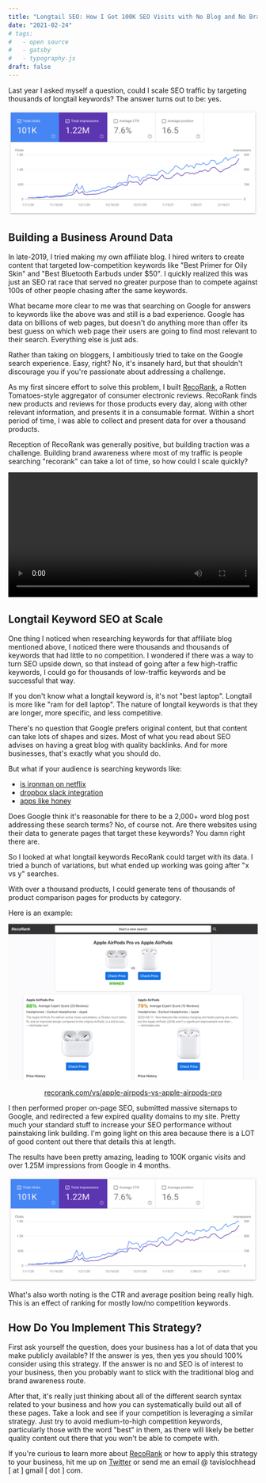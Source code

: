 ```yaml
---
title: "Longtail SEO: How I Got 100K SEO Visits with No Blog and No Brand Awareness in 4 Months"
date: "2021-02-24"
# tags:
#   - open source
#   - gatsby
#   - typography.js
draft: false
---
```


Last year I asked myself a question, could I scale SEO traffic by targeting thousands of longtail keywords? The answer turns out to be: yes.

![GSC](./gsc.png "GSC")

## Building a Business Around Data

In late-2019, I tried making my own affiliate blog. I hired writers to create content that targeted low-competition keywords like "Best Primer for Oily Skin" and "Best Bluetooth Earbuds under \$50". I quickly realized this was just an SEO rat race that served no greater purpose than to compete against 100s of other people chasing after the same keywords.

What became more clear to me was that searching on Google for answers to keywords like the above was and still is a bad experience. Google has data on billions of web pages, but doesn't do anything more than offer its best guess on which web page their users are going to find most relevant to their search. Everything else is just ads.

Rather than taking on bloggers, I ambitiously tried to take on the Google search experience. Easy, right? No, it's insanely hard, but that shouldn't discourage you if you're passionate about addressing a challenge.

As my first sincere effort to solve this problem, I built <a href="https://recorank.com" target="_blank">RecoRank</a>, a Rotten Tomatoes-style aggregator of consumer electronic reviews. RecoRank finds new products and reviews for those products every day, along with other relevant information, and presents it in a consumable format. Within a short period of time, I was able to collect and present data for over a thousand products.

Reception of RecoRank was generally positive, but building traction was a challenge. Building brand awareness where most of my traffic is people searching "recorank" can take a lot of time, so how could I scale quickly?

<video src="./rr-demo.mp4" style="width:100%;" autoplay loop></video>

## Longtail Keyword SEO at Scale

One thing I noticed when researching keywords for that affiliate blog mentioned above, I noticed there were thousands and thousands of keywords that had little to no competition. I wondered if there was a way to turn SEO upside down, so that instead of going after a few high-traffic keywords, I could go for thousands of low-traffic keywords and be successful that way.

If you don't know what a longtail keyword is, it's not "best laptop". Longtail is more like "ram for dell laptop". The nature of longtail keywords is that they are longer, more specific, and less competitive.

There's no question that Google prefers original content, but that content can take lots of shapes and sizes. Most of what you read about SEO advises on having a great blog with quality backlinks. And for more businesses, that's exactly what you should do.

But what if your audience is searching keywords like:

- [is ironman on netflix](https://www.google.com/search?q=is+ironman+on+netflix)
- [dropbox slack integration](https://www.google.com/search?q=dropbox+slack+integration)
- [apps like honey](https://www.google.com/search?q=apps+like+honey)

Does Google think it's reasonable for there to be a 2,000+ word blog post addressing these search terms? No, of course not. Are there websites using their data to generate pages that target these keywords? You damn right there are.

So I looked at what longtail keywords RecoRank could target with its data. I tried a bunch of variations, but what ended up working was going after "x vs y" searches.

With over a thousand products, I could generate tens of thousands of product comparison pages for products by category.

Here is an example:

![VS Page](./vs-page.png "VS Page")

<p style="text-align: center;"><a href="https://recorank.com/vs/apple-airpods-vs-apple-airpods-pro" target="_blank">recorank.com/vs/apple-airpods-vs-apple-airpods-pro</a></p>

I then performed proper on-page SEO, submitted massive sitemaps to Google, and redirected a few expired quality domains to my site. Pretty much your standard stuff to increase your SEO performance without painstaking link building. I'm going light on this area because there is a LOT of good content out there that details this at length.

The results have been pretty amazing, leading to 100K organic visits and over 1.25M impressions from Google in 4 months.

![GSC](./gsc.png "GSC")

What's also worth noting is the CTR and average position being really high. This is an effect of ranking for mostly low/no competition keywords.

## How Do You Implement This Strategy?

First ask yourself the question, does your business has a lot of data that you make publicly available? If the answer is yes, then yes you should 100% consider using this strategy. If the answer is no and SEO is of interest to your business, then you probably want to stick with the traditional blog and brand awareness route.

After that, it's really just thinking about all of the different search syntax related to your business and how you can systematically build out all of these pages. Take a look and see if your competition is leveraging a similar strategy. Just try to avoid medium-to-high competition keywords, particularly those with the word "best" in them, as there will likely be better quality content out there that you won't be able to compete with.

If you're curious to learn more about <a href="https://recorank.com" target="_blank">RecoRank</a> or how to apply this strategy to your business, hit me up on [Twitter](https://twitter.com/tavislochhead) or send me an email @ tavislochhead [ at ] gmail [ dot ] com.
